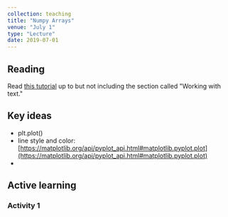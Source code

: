 ```yaml
---
collection: teaching
title: "Numpy Arrays"
venue: "July 1"
type: "Lecture"
date: 2019-07-01
---
```


## Reading
Read [this tutorial](https://matplotlib.org/users/pyplot_tutorial.html) up to but not including the section called "Working with text."

## Key ideas
* plt.plot()
* line style and color: [https://matplotlib.org/api/pyplot_api.html#matplotlib.pyplot.plot](https://matplotlib.org/api/pyplot_api.html#matplotlib.pyplot.plot)
*

## Active learning

### Activity 1
